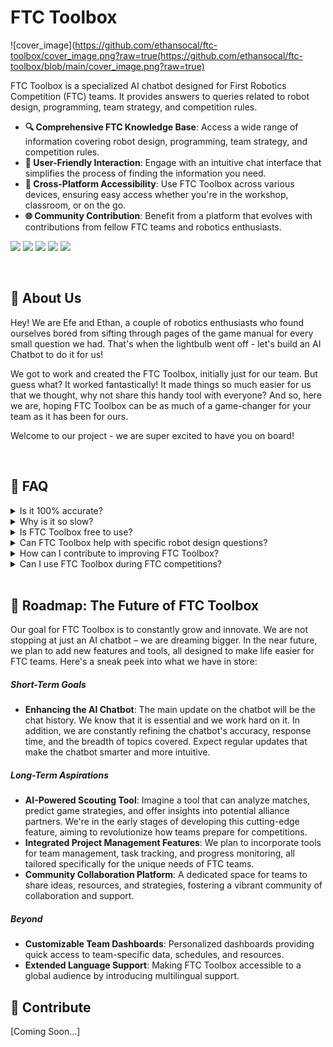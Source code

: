 # FTC Toolbox

![cover_image](https://github.com/ethansocal/ftc-toolbox/cover_image.png?raw=true(https://github.com/ethansocal/ftc-toolbox/blob/main/cover_image.png?raw=true)

FTC Toolbox is a specialized AI chatbot designed for First Robotics Competition (FTC) teams. It provides answers to queries related to robot design, programming, team strategy, and competition rules.

-   **🔍 Comprehensive FTC Knowledge Base**: Access a wide range of information covering robot design, programming, team strategy, and competition rules.
-   **💬 User-Friendly Interaction**: Engage with an intuitive chat interface that simplifies the process of finding the information you need.
-   **📱 Cross-Platform Accessibility**: Use FTC Toolbox across various devices, ensuring easy access whether you're in the workshop, classroom, or on the go.
-   **🌐 Community Contribution**: Benefit from a platform that evolves with contributions from fellow FTC teams and robotics enthusiasts.

![](https://img.shields.io/github/stars/ethansocal/ftc-toolbox.svg) ![](https://img.shields.io/github/forks/ethansocal/ftc-toolbox.svg) ![](https://img.shields.io/github/tag/ethansocal/ftc-toolbox.svg) ![](https://img.shields.io/github/release/ethansocal/ftc-toolbox.svg) ![](https://img.shields.io/github/issues/ethansocal/ftc-toolbox.svg)

<br>

## 🚀 About Us

Hey! We are Efe and Ethan, a couple of robotics enthusiasts who found ourselves bored from sifting through pages of the game manual for every small question we had. That's when the lightbulb went off - let's build an AI Chatbot to do it for us!

We got to work and created the FTC Toolbox, initially just for our team. But guess what? It worked fantastically! It made things so much easier for us that we thought, why not share this handy tool with everyone? And so, here we are, hoping FTC Toolbox can be as much of a game-changer for your team as it has been for ours.

Welcome to our project - we are super excited to have you on board!

<br>

## 🙋 FAQ

<details>
 <summary>Is it 100% accurate?</summary>
 While we strive for accuracy, FTC Toolbox, like any AI-powered tool, may not always be 100% accurate. It's designed to provide helpful information and guidance based on the data and algorithms it's been trained on. We recommend always cross-referencing with official FTC resources for critical decisions.
</details>

<details>
 <summary>Why is it so slow?</summary>
 We understand that speed is crucial, especially in a fast-paced environment like FTC. The current response time is partly due to our reliance on OpenAI's advanced assistant system, which prioritizes accuracy and comprehensive responses. We're actively working on optimizing this balance to make FTC Toolbox faster without compromising the quality of information. Stay tuned for updates!
</details>


<details>
 <summary>Is FTC Toolbox free to use?</summary>
 Absolutely! FTC Toolbox is a community-driven project and is completely free for all FTC teams and enthusiasts.
</details>

<details>
 <summary>Can FTC Toolbox help with specific robot design questions?</summary>
 Yes, FTC Toolbox can provide general advice and resources on robot design, but it's not a substitute for detailed, team-specific engineering decisions.
</details>

<details>
 <summary>How can I contribute to improving FTC Toolbox?</summary>
 We welcome contributions! You can contribute by providing feedback, suggesting features, or helping with development. Check out our 'Contribute' section for more details.
</details>

<details>
 <summary>Can I use FTC Toolbox during FTC competitions?</summary>
 Yes, FTC Toolbox is a great resource for quick information during competitions. However, always ensure compliance with FTC competition rules regarding the use of digital tools.
</details>

<br>

## 🌟 Roadmap: The Future of FTC Toolbox
Our goal for FTC Toolbox is to constantly grow and innovate. We are not stopping at just an AI chatbot – we are dreaming bigger. In the near future, we plan to add new features and tools, all designed to make life easier for FTC teams. Here's a sneak peek into what we have in store:

##### Short-Term Goals
- **Enhancing the AI Chatbot**: The  main update on the chatbot will be the chat history. We know that it is essential and we work hard on it. In addition, we are constantly refining the chatbot's accuracy, response time, and the breadth of topics covered. Expect regular updates that make the chatbot smarter and more intuitive.

##### Long-Term Aspirations
- **AI-Powered Scouting Tool**: Imagine a tool that can analyze matches, predict game strategies, and offer insights into potential alliance partners. We're in the early stages of developing this cutting-edge feature, aiming to revolutionize how teams prepare for competitions.
- **Integrated Project Management Features**: We plan to incorporate tools for team management, task tracking, and progress monitoring, all tailored specifically for the unique needs of FTC teams.
- **Community Collaboration Platform**: A dedicated space for teams to share ideas, resources, and strategies, fostering a vibrant community of collaboration and support.

##### Beyond
- **Customizable Team Dashboards**: Personalized dashboards providing quick access to team-specific data, schedules, and resources.
- **Extended Language Support**: Making FTC Toolbox accessible to a global audience by introducing multilingual support.


## 🔧 Contribute
[Coming Soon\...]
